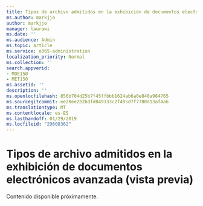 ```yaml
---
title: Tipos de archivo admitidos en la exhibición de documentos electrónicos avanzada (vista previa)
ms.author: markjjo
author: markjjo
manager: laurawi
ms.date: ''
ms.audience: Admin
ms.topic: article
ms.service: o365-administration
localization_priority: Normal
ms.collection: ''
search.appverid:
- MOE150
- MET150
ms.assetid: ''
description: ''
ms.openlocfilehash: 856b704d25b7f45ffbbb1624ab6a0e840a984765
ms.sourcegitcommit: ee28ee2b2bdfd049333c2f495d7f7780d13af4a6
ms.translationtype: MT
ms.contentlocale: es-ES
ms.lasthandoff: 01/29/2019
ms.locfileid: "29608362"
---
```

# <a name="supported-file-types-in-advanced-ediscovery-preview"></a>Tipos de archivo admitidos en la exhibición de documentos electrónicos avanzada (vista previa)

Contenido disponible próximamente.